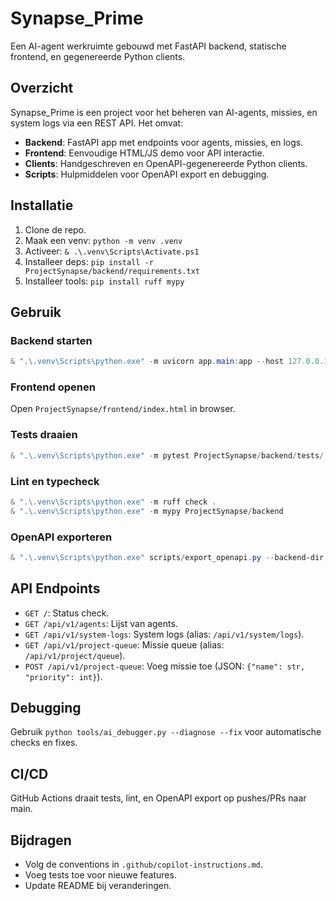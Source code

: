 # Synapse_Prime

Een AI-agent werkruimte gebouwd met FastAPI backend, statische frontend, en gegenereerde Python clients.

## Overzicht

Synapse_Prime is een project voor het beheren van AI-agents, missies, en system logs via een REST API. Het omvat:

- **Backend**: FastAPI app met endpoints voor agents, missies, en logs.
- **Frontend**: Eenvoudige HTML/JS demo voor API interactie.
- **Clients**: Handgeschreven en OpenAPI-gegenereerde Python clients.
- **Scripts**: Hulpmiddelen voor OpenAPI export en debugging.

## Installatie

1. Clone de repo.
2. Maak een venv: `python -m venv .venv`
3. Activeer: `& .\.venv\Scripts\Activate.ps1`
4. Installeer deps: `pip install -r ProjectSynapse/backend/requirements.txt`
5. Installeer tools: `pip install ruff mypy`

## Gebruik

### Backend starten

```powershell
& ".\.venv\Scripts\python.exe" -m uvicorn app.main:app --host 127.0.0.1 --port 8000
```

### Frontend openen

Open `ProjectSynapse/frontend/index.html` in browser.

### Tests draaien

```powershell
& ".\.venv\Scripts\python.exe" -m pytest ProjectSynapse/backend/tests/
```

### Lint en typecheck

```powershell
& ".\.venv\Scripts\python.exe" -m ruff check .
& ".\.venv\Scripts\python.exe" -m mypy ProjectSynapse/backend
```

### OpenAPI exporteren

```powershell
& ".\.venv\Scripts\python.exe" scripts/export_openapi.py --backend-dir ProjectSynapse/backend --out docs/external/openapi.json
```

## API Endpoints

- `GET /`: Status check.
- `GET /api/v1/agents`: Lijst van agents.
- `GET /api/v1/system-logs`: System logs (alias: `/api/v1/system/logs`).
- `GET /api/v1/project-queue`: Missie queue (alias: `/api/v1/project/queue`).
- `POST /api/v1/project-queue`: Voeg missie toe (JSON: `{"name": str, "priority": int}`).

## Debugging

Gebruik `python tools/ai_debugger.py --diagnose --fix` voor automatische checks en fixes.

## CI/CD

GitHub Actions draait tests, lint, en OpenAPI export op pushes/PRs naar main.

## Bijdragen

- Volg de conventions in `.github/copilot-instructions.md`.
- Voeg tests toe voor nieuwe features.
- Update README bij veranderingen.
